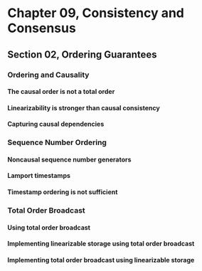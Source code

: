 # Chapter 09, Consistency and Consensus

## Section 02, Ordering Guarantees

### Ordering and Causality

#### The causal order is not a total order

#### Linearizability is stronger than causal consistency

#### Capturing causal dependencies

### Sequence Number Ordering

#### Noncausal sequence number generators

#### Lamport timestamps

#### Timestamp ordering is not sufficient

### Total Order Broadcast

#### Using total order broadcast

#### Implementing linearizable storage using total order broadcast

#### Implementing total order broadcast using linearizable storage
